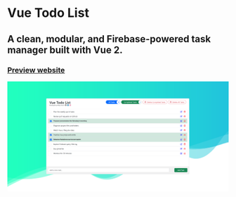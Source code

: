 # Vue Todo List

## A clean, modular, and Firebase-powered task manager built with Vue 2.

### [Preview website](https://dapper-basbousa-337c64.netlify.app/) 
![](./src/assets/images/readme-image.png)
